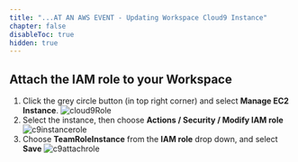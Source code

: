 ```yaml
---
title: "...AT AN AWS EVENT - Updating Workspace Cloud9 Instance"
chapter: false
disableToc: true
hidden: true
---
```


## Attach the IAM role to your Workspace

1. Click the grey circle button (in top right corner) and select **Manage EC2 Instance**.
![cloud9Role](/images/prerequisites/cloud9-role.png)
1. Select the instance, then choose **Actions / Security / Modify IAM role**
![c9instancerole](/images/prerequisites/c9instancerole.png)
1. Choose **TeamRoleInstance** from the **IAM role** drop down, and select **Save**
![c9attachrole](/images/prerequisites/c9attachroleee.png)
